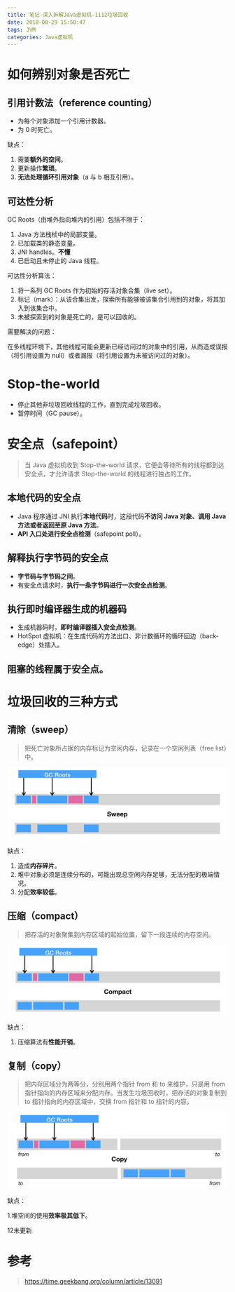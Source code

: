 ```yaml
---
title: 笔记-深入拆解Java虚拟机-1112垃圾回收
date: 2018-08-29 15:50:47
tags: JVM
categories: Java虚拟机
---
```


# 如何辨别对象是否死亡

## 引用计数法（reference counting）

- 为每个对象添加一个引用计数器。
- 为 0 时死亡。

缺点：

1. 需要**额外的空间**。
2. 更新操作**繁琐**。
3. **无法处理循环引用对象**（a 与 b 相互引用）。

## 可达性分析

GC Roots（由堆外指向堆内的引用）包括不限于：

1. Java 方法栈桢中的局部变量。
2. 已加载类的静态变量。
3. JNI handles。**不懂**
4. 已启动且未停止的 Java 线程。

可达性分析算法：

1. 将一系列 GC Roots 作为初始的存活对象合集（live set）。
2. 标记（mark）：从该合集出发，探索所有能够被该集合引用到的对象，将其加入到该集合中。
3. 未被探索到的对象是死亡的，是可以回收的。

需要解决的问题：

在多线程环境下，其他线程可能会更新已经访问过的对象中的引用，从而造成误报（将引用设置为 null）或者漏报（将引用设置为未被访问过的对象）。

# Stop-the-world

- 停止其他非垃圾回收线程的工作，直到完成垃圾回收。
- 暂停时间（GC pause）。

# 安全点（safepoint）

> 当 Java 虚拟机收到 Stop-the-world 请求，它便会等待所有的线程都到达安全点，才允许请求 Stop-the-world 的线程进行独占的工作。

## 本地代码的安全点

- Java 程序通过 JNI 执行**本地代码**时，这段代码**不访问 Java 对象、调用 Java 方法或者返回至原 Java 方法**。
- **API 入口处进行安全点检测**（safepoint poll）。

## 解释执行字节码的安全点

- **字节码与字节码之间**。
- 有安全点请求时，**执行一条字节码进行一次安全点检测**。

## 执行即时编译器生成的机器码

- 生成机器码时，**即时编译器插入安全点检测**。
- HotSpot 虚拟机：在生成代码的方法出口、非计数循环的循环回边（back-edge）处插入。

## 阻塞的线程属于安全点。

# 垃圾回收的三种方式

## 清除（sweep）

> 把死亡对象所占据的内存标记为空闲内存，记录在一个空闲列表（free list）中。

![sweep](/images/posts/JVM/1112/sweep.png)

缺点：

1. 造成**内存碎片**。
2. 堆中对象必须是连续分布的，可能出现总空闲内存足够，无法分配的极端情况。
3. 分配**效率较低**。

## 压缩（compact）

> 把存活的对象聚集到内存区域的起始位置，留下一段连续的内存空间。

![compact](/images/posts/JVM/1112/compact.png)

缺点：

1. 压缩算法有**性能开销**。

## 复制（copy）

> 把内存区域分为两等分，分别用两个指针 from 和 to 来维护，只是用 from 指针指向的内存区域来分配内存。当发生垃圾回收时，把存活的对象复制到 to 指针指向的内存区域中，交换 from 指针和 to 指针的内容。

![copy](/images/posts/JVM/1112/copy.png)

缺点：

1.堆空间的使用**效率极其低下**。

12未更新

# 参考

> https://time.geekbang.org/column/article/13091